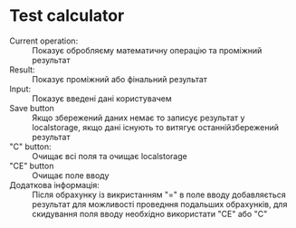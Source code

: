 <h1>Test calculator</h1>
<dl>
    <dt>Current operation:</dt>
    <dd>Показує обробляєму математичну операцію та проміжний результат</dd>
    <dt>Result:</dt>
    <dd>Показує проміжний або фінальний результат</dd>
    <dt>Input:</dt>
    <dd>Показує введені дані користувачем</dd>
    <dt>Save button</dt>
    <dd>Якщо збережений даних немає то записує результат у localstorage, якщо дані існують то витягує останнійзбережений результат</dd>
    <dt>"C" button:</dt>
    <dd>Очищає всі поля та очищає localstorage</dd>
    <dt>"CE" button</dt>
    <dd>Очищає поле вводу</dd>
    <dt>Додаткова інформація:</dt>
    <dd>Після обрахунку із викристанням "=" в поле вводу добавляється результат для можливості проведння подальших обрахунків, для скидування поля вводу необхідно використати "СЕ" або "С"</dd>
</dl>
